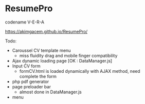 # ResumePro
codename V-E-R-A

https://akimgacem.github.io/ResumePro/

Todo: 
- Caroussel CV template menu
   - miss fluidity  drag and mobile finger compatibility  
- Ajax dynamic loading page [OK : DataManager.js]
- Input CV form
  - formCV.html is loaded dynamically with AJAX method, need complete the form
- php pdf generator
- page preloader bar 
   - almost done in DataManager.js
- menu
